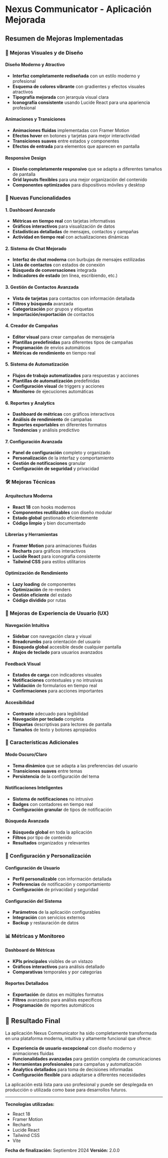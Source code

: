 # Nexus Communicator - Aplicación Mejorada

## Resumen de Mejoras Implementadas

### 🎨 Mejoras Visuales y de Diseño

#### **Diseño Moderno y Atractivo**
- **Interfaz completamente rediseñada** con un estilo moderno y profesional
- **Esquema de colores vibrante** con gradientes y efectos visuales atractivos
- **Tipografía mejorada** con jerarquía visual clara
- **Iconografía consistente** usando Lucide React para una apariencia profesional

#### **Animaciones y Transiciones**
- **Animaciones fluidas** implementadas con Framer Motion
- **Efectos hover** en botones y tarjetas para mejor interactividad
- **Transiciones suaves** entre estados y componentes
- **Efectos de entrada** para elementos que aparecen en pantalla

#### **Responsive Design**
- **Diseño completamente responsivo** que se adapta a diferentes tamaños de pantalla
- **Grid layouts flexibles** para una mejor organización del contenido
- **Componentes optimizados** para dispositivos móviles y desktop

### 🚀 Nuevas Funcionalidades

#### **1. Dashboard Avanzado**
- **Métricas en tiempo real** con tarjetas informativas
- **Gráficos interactivos** para visualización de datos
- **Estadísticas detalladas** de mensajes, contactos y campañas
- **Actividad en tiempo real** con actualizaciones dinámicas

#### **2. Sistema de Chat Mejorado**
- **Interfaz de chat moderna** con burbujas de mensajes estilizadas
- **Lista de contactos** con estados de conexión
- **Búsqueda de conversaciones** integrada
- **Indicadores de estado** (en línea, escribiendo, etc.)

#### **3. Gestión de Contactos Avanzada**
- **Vista de tarjetas** para contactos con información detallada
- **Filtros y búsqueda** avanzada
- **Categorización** por grupos y etiquetas
- **Importación/exportación** de contactos

#### **4. Creador de Campañas**
- **Editor visual** para crear campañas de mensajería
- **Plantillas predefinidas** para diferentes tipos de campañas
- **Programación** de envíos automáticos
- **Métricas de rendimiento** en tiempo real

#### **5. Sistema de Automatización**
- **Flujos de trabajo automatizados** para respuestas y acciones
- **Plantillas de automatización** predefinidas
- **Configuración visual** de triggers y acciones
- **Monitoreo** de ejecuciones automáticas

#### **6. Reportes y Analytics**
- **Dashboard de métricas** con gráficos interactivos
- **Análisis de rendimiento** de campañas
- **Reportes exportables** en diferentes formatos
- **Tendencias** y análisis predictivo

#### **7. Configuración Avanzada**
- **Panel de configuración** completo y organizado
- **Personalización** de la interfaz y comportamiento
- **Gestión de notificaciones** granular
- **Configuración de seguridad** y privacidad

### 🛠️ Mejoras Técnicas

#### **Arquitectura Moderna**
- **React 18** con hooks modernos
- **Componentes reutilizables** con diseño modular
- **Estado global** gestionado eficientemente
- **Código limpio** y bien documentado

#### **Librerías y Herramientas**
- **Framer Motion** para animaciones fluidas
- **Recharts** para gráficos interactivos
- **Lucide React** para iconografía consistente
- **Tailwind CSS** para estilos utilitarios

#### **Optimización de Rendimiento**
- **Lazy loading** de componentes
- **Optimización** de re-renders
- **Gestión eficiente** del estado
- **Código dividido** por rutas

### 🎯 Mejoras de Experiencia de Usuario (UX)

#### **Navegación Intuitiva**
- **Sidebar** con navegación clara y visual
- **Breadcrumbs** para orientación del usuario
- **Búsqueda global** accesible desde cualquier pantalla
- **Atajos de teclado** para usuarios avanzados

#### **Feedback Visual**
- **Estados de carga** con indicadores visuales
- **Notificaciones** contextuales y no intrusivas
- **Validación** de formularios en tiempo real
- **Confirmaciones** para acciones importantes

#### **Accesibilidad**
- **Contraste** adecuado para legibilidad
- **Navegación por teclado** completa
- **Etiquetas** descriptivas para lectores de pantalla
- **Tamaños** de texto y botones apropiados

### 📱 Características Adicionales

#### **Modo Oscuro/Claro**
- **Tema dinámico** que se adapta a las preferencias del usuario
- **Transiciones suaves** entre temas
- **Persistencia** de la configuración del tema

#### **Notificaciones Inteligentes**
- **Sistema de notificaciones** no intrusivo
- **Badges** con contadores en tiempo real
- **Configuración granular** de tipos de notificación

#### **Búsqueda Avanzada**
- **Búsqueda global** en toda la aplicación
- **Filtros** por tipo de contenido
- **Resultados** organizados y relevantes

### 🔧 Configuración y Personalización

#### **Configuración de Usuario**
- **Perfil personalizable** con información detallada
- **Preferencias** de notificación y comportamiento
- **Configuración** de privacidad y seguridad

#### **Configuración del Sistema**
- **Parámetros** de la aplicación configurables
- **Integración** con servicios externos
- **Backup** y restauración de datos

### 📊 Métricas y Monitoreo

#### **Dashboard de Métricas**
- **KPIs principales** visibles de un vistazo
- **Gráficos interactivos** para análisis detallado
- **Comparativas** temporales y por categorías

#### **Reportes Detallados**
- **Exportación** de datos en múltiples formatos
- **Filtros** avanzados para análisis específicos
- **Programación** de reportes automáticos

## 🎉 Resultado Final

La aplicación Nexus Communicator ha sido completamente transformada en una plataforma moderna, intuitiva y altamente funcional que ofrece:

- **Experiencia de usuario excepcional** con diseño moderno y animaciones fluidas
- **Funcionalidades avanzadas** para gestión completa de comunicaciones
- **Herramientas profesionales** para campañas y automatización
- **Analytics detallados** para toma de decisiones informadas
- **Configuración flexible** para adaptarse a diferentes necesidades

La aplicación está lista para uso profesional y puede ser desplegada en producción o utilizada como base para desarrollos futuros.

---

**Tecnologías utilizadas:**
- React 18
- Framer Motion
- Recharts
- Lucide React
- Tailwind CSS
- Vite

**Fecha de finalización:** Septiembre 2024
**Versión:** 2.0.0

